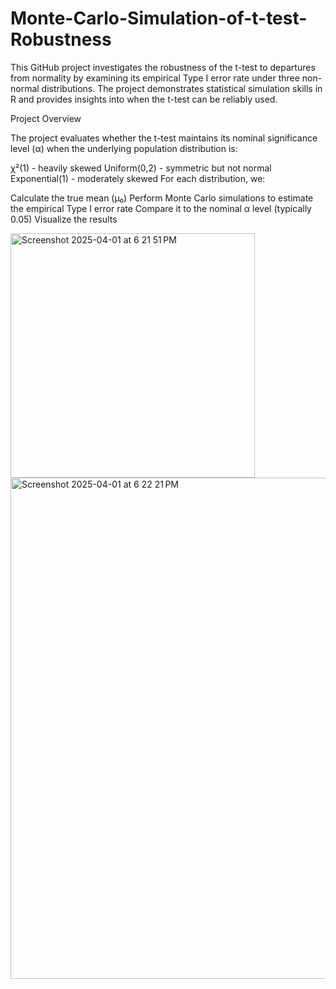 # Monte-Carlo-Simulation-of-t-test-Robustness
This GitHub project investigates the robustness of the t-test to departures from normality by examining its empirical Type I error rate under three non-normal distributions. The project demonstrates statistical simulation skills in R and provides insights into when the t-test can be reliably used.


Project Overview

The project evaluates whether the t-test maintains its nominal significance level (α) when the underlying population distribution is:

χ²(1) - heavily skewed
Uniform(0,2) - symmetric but not normal
Exponential(1) - moderately skewed
For each distribution, we:

Calculate the true mean (μ₀)
Perform Monte Carlo simulations to estimate the empirical Type I error rate
Compare it to the nominal α level (typically 0.05)
Visualize the results

<img width="391" alt="Screenshot 2025-04-01 at 6 21 51 PM" src="https://github.com/user-attachments/assets/2655b9a5-a82c-49ec-a381-9a968003dca0" />
<img width="802" alt="Screenshot 2025-04-01 at 6 22 21 PM" src="https://github.com/user-attachments/assets/e0c46cdb-f6f5-4a47-a446-99aef49f9686" />
